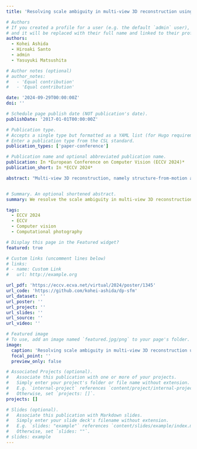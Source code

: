 ```yaml
---
title: 'Resolving scale ambiguity in multi-view 3D reconstruction using dual-pixel sensors'

# Authors
# If you created a profile for a user (e.g. the default `admin` user), write the username (folder name) here
# and it will be replaced with their full name and linked to their profile.
authors:
  - Kohei Ashida
  - Hiroaki Santo
  - admin
  - Yasuyuki Matsushita

# Author notes (optional)
# author_notes:
#   - 'Equal contribution'
#   - 'Equal contribution'

date: '2024-09-29T00:00:00Z'
doi: ''

# Schedule page publish date (NOT publication's date).
publishDate: '2017-01-01T00:00:00Z'

# Publication type.
# Accepts a single type but formatted as a YAML list (for Hugo requirements).
# Enter a publication type from the CSL standard.
publication_types: ['paper-conference']

# Publication name and optional abbreviated publication name.
publication: In *European Conference on Computer Vision (ECCV 2024)*
publication_short: In *ECCV 2024*

abstract: "Multi-view 3D reconstruction, namely structure-from-motion and multi-view stereo, is an essential component in 3D computer vision. In general, multi-view 3D reconstruction suffers from unknown scale ambiguity unless a reference object of known size is recorded together with the scene, or the camera poses are pre-calibrated. In this paper, we show that multi-view images recorded by a dual-pixel (DP) sensor allow us to automatically resolve the scale ambiguity without requiring a reference object or pre-calibration. Specifically, the observed defocus blurs in DP images provide sufficient information for determining the scale when paired together with the depth maps (up to scale) recovered from the multi-view 3D reconstruction. Based on this observation, we develop a simple yet effective linear solution method to determine the absolute scale in multi-view 3D reconstruction. Experiments demonstrate the effectiveness of the proposed method with diverse scenes recorded with different cameras/lenses."


# Summary. An optional shortened abstract.
summary: We resolve the scale ambiguity in multi-view 3D reconstruction with dual-pixel imaging. 

tags:
  - ECCV 2024
  - ECCV
  - Computer vision
  - Computational photography

# Display this page in the Featured widget?
featured: true

# Custom links (uncomment lines below)
# links:
# - name: Custom Link
#   url: http://example.org

url_pdf: 'https://eccv.ecva.net/virtual/2024/poster/1345'
url_code: 'https://github.com/kohei-ashida/dp-sfm'
url_dataset: ''
url_poster: ''
url_project: ''
url_slides: ''
url_source: ''
url_video: ''

# Featured image
# To use, add an image named `featured.jpg/png` to your page's folder.
image:
  caption: 'Resolving scale ambiguity in multi-view 3D reconstruction using dual-pixel sensors'
  focal_point: ''
  preview_only: false

# Associated Projects (optional).
#   Associate this publication with one or more of your projects.
#   Simply enter your project's folder or file name without extension.
#   E.g. `internal-project` references `content/project/internal-project/index.md`.
#   Otherwise, set `projects: []`.
projects: []

# Slides (optional).
#   Associate this publication with Markdown slides.
#   Simply enter your slide deck's filename without extension.
#   E.g. `slides: "example"` references `content/slides/example/index.md`.
#   Otherwise, set `slides: ""`.
# slides: example
---
```


<!-- {{% callout note %}}
Click the _Cite_ button above to demo the feature to enable visitors to import publication metadata into their reference management software.
{{% /callout %}}

{{% callout note %}}
Create your slides in Markdown - click the _Slides_ button to check out the example.
{{% /callout %}}

Add the publication's **full text** or **supplementary notes** here. You can use rich formatting such as including [code, math, and images](https://docs.hugoblox.com/content/writing-markdown-latex/). -->
